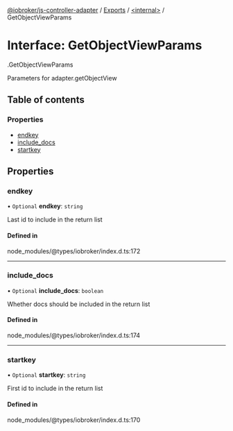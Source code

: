 [@iobroker/js-controller-adapter](../README.md) / [Exports](../modules.md) / [<internal\>](../modules/internal_.md) / GetObjectViewParams

# Interface: GetObjectViewParams

[<internal>](../modules/internal_.md).GetObjectViewParams

Parameters for adapter.getObjectView

## Table of contents

### Properties

- [endkey](internal_.GetObjectViewParams.md#endkey)
- [include\_docs](internal_.GetObjectViewParams.md#include_docs)
- [startkey](internal_.GetObjectViewParams.md#startkey)

## Properties

### endkey

• `Optional` **endkey**: `string`

Last id to include in the return list

#### Defined in

node_modules/@types/iobroker/index.d.ts:172

___

### include\_docs

• `Optional` **include\_docs**: `boolean`

Whether docs should be included in the return list

#### Defined in

node_modules/@types/iobroker/index.d.ts:174

___

### startkey

• `Optional` **startkey**: `string`

First id to include in the return list

#### Defined in

node_modules/@types/iobroker/index.d.ts:170

